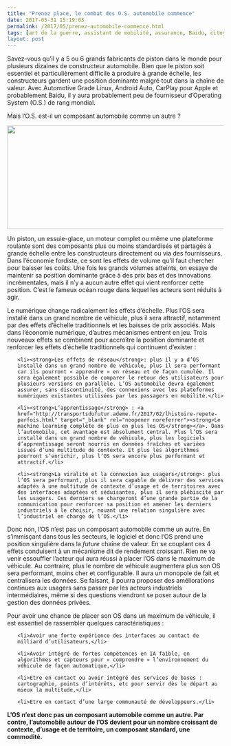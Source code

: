 ```yaml
---
title: "Prenez place, le combat des O.S. automobile commence"
date: 2017-05-31 15:19:03
permalink: /2017/05/prenez-automobile-commence.html
tags: [art de la guerre, assistant de mobilité, assurance, Baidu, citoyen, donnée data, économie de l'expérience, google, internet, plate-forme, Véhicule]
layout: post
---
```


Savez-vous qu’il y a 5 ou 6 grands fabricants de piston dans le monde pour plusieurs dizaines de constructeur automobile. Bien que le piston soit essentiel et particulièrement difficile à produire à grande échelle, les constructeurs gardent une position dominante malgré tout dans la chaîne de valeur. Avec Automotive Grade Linux, Android Auto, CarPlay pour Apple et probablement Baidu, il y aura probablement peu de fournisseur d’Operating System (O.S.) de rang mondial.



Mais l’O.S. est-il un composant automobile comme un autre ?



<a href="http://transportsdufutur.ademe.fr/wp-content/uploads/sites/6/2017/05/operating-systems.jpg"><img class="aligncenter wp-image-4846 size-full" src="http://transportsdufutur.ademe.fr/wp-content/uploads/sites/6/2017/05/operating-systems.jpg" alt="" width="560" height="240" /></a>



<!--more-->



Un piston, un essuie-glace, un moteur complet ou même une plateforme roulante sont des composants plus ou moins standardisés et partagés à grande échelle entre les constructeurs directement ou via des fournisseurs. Dans l’économie fordiste, ce sont les effets de volume qu’il faut chercher pour baisser les coûts. Une fois les grands volumes atteints, on essaye de maintenir sa position dominante grâce à des prix bas et des innovations incrémentales, mais il n’y a aucun autre effet qui vient renforcer cette position. C’est le fameux océan rouge dans lequel les acteurs sont réduits à agir.



Le numérique change radicalement les effets d’échelle. Plus l’OS sera installé dans un grand nombre de véhicule, plus il sera attractif, notamment par des effets d’échelle traditionnels et les baisses de prix associés. Mais dans l’économie numérique, d’autres mécanismes entrent en jeu. Trois nouveaux effets se combinent pour accroître la position dominante et renforcer les effets d’échelle traditionnels qui continuent d’exister :

<ul>

 	<li><strong>Les effets de réseau</strong>: plus il y a d’OS installé dans un grand nombre de véhicule, plus il sera performant car ils pourront « apprendre » en réseau et de façon cumulée. Il sera également possible de comparer le retour des utilisateurs pour plusieurs versions en parallèle. L’OS automobile devra également assurer, sans discontinuité, des connexions avec les plateformes numériques existantes utilisées par les passagers en mobilité.</li>

 	<li><strong>L’apprentissage</strong> : <a href="http://transportsdufutur.ademe.fr/2017/02/lhistoire-repete-parfois.html" target="_blank" rel="noopener noreferrer"><strong>Le machine learning complète de plus en plus les OS</strong></a>. Dans l’automobile, cet avantage est absolument central. Plus l’OS sera installé dans un grand nombre de véhicule, plus les logiciels d’apprentissage seront nourris en données fraîches et variées issues d’une multitude de contexte. Et plus les algorithmes pourront s’enrichir, plus l’OS sera encore plus performant et attractif.</li>

 	<li><strong>La viralité et la connexion aux usagers</strong>: plus l’OS sera performant, plus il sera capable de délivrer des services adaptés à une multitude de contexte d’usage et de territoires avec des interfaces adaptées et séduisantes, plus il sera plébiscité par les usagers. Ces derniers se chargeront d’une grande partie de la communication pour renforcer sa position et amener les derniers industriels à le choisir, nouant une relation singulière avec l’industriel en charge de l’OS.</li>

</ul>

Donc non, l’OS n’est pas un composant automobile comme un autre. En s’immisçant dans tous les secteurs, le logiciel et donc l’OS prend une position singulière dans la <em>future</em> chaîne de valeur. En se couplant ces 4 effets conduisent à un mécanisme dit de rendement croissant. Rien ne va venir essouffler l’acteur qui aura réussi à placer l’OS dans le maximum de véhicule. Au contraire, plus le nombre de véhicule augmentera plus son OS sera performant, moins cher et configurable. Il aura un monopole de fait et centralisera les données. Se faisant, il pourra proposer des améliorations continues aux usagers sans passer par les acteurs industriels intermédiaires, même si des questions viendront se poser autour de la gestion des données privées.



Pour avoir une chance de placer son OS dans un maximum de véhicule, il est essentiel de rassembler quelques caractéristiques :

<ul>

 	<li>Avoir une forte expérience des interfaces au contact de milliard d’utilisateurs,</li>

 	<li>Avoir intégré de fortes compétences en IA faible, en algorithmes et capteurs pour « comprendre » l’environnement du véhicule de façon automatique,</li>

 	<li>Etre en contact ou avoir intégré des services de bases : cartographie, points d’intérêts, etc pour servir dès le départ au mieux la multitude,</li>

 	<li>Etre en contact d’une large communauté de développeurs.</li>

</ul>

<strong>L’OS n’est donc pas un composant automobile comme un autre. Par contre, l’automobile autour de l’OS devient pour un nombre croissant de contexte, d’usage et de territoire, un composant standard, une commodité.</strong>
